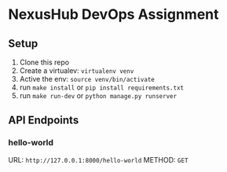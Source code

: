 # NexusHub DevOps Assignment

## Setup

1. Clone this repo
2. Create a virtualev: `virtualenv venv`
3. Active the env: `source venv/bin/activate`
4. run `make install` or `pip install requirements.txt`
5. run `make run-dev` or `python manage.py runserver`

## API Endpoints

### hello-world
URL: `http://127.0.0.1:8000/hello-world`
METHOD: `GET`